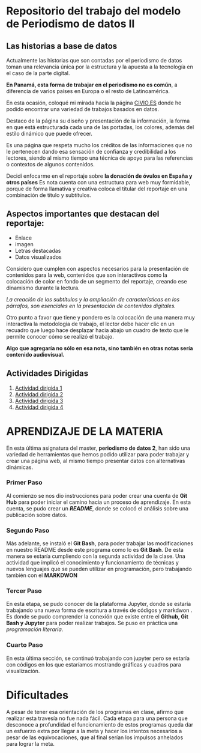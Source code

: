 
#  Repositorio del trabajo del modelo de Periodismo de datos II 

## Las historias a base de datos 

Actualmente las historias que son contadas por el periodismo de datos toman una relevancia única por la estructura y la apuesta a la tecnología en el caso de la parte digital.

**En Panamá, esta forma de trabajar en el periodismo no es común**, a diferencia de varios países en Europa o el resto de Latinoamérica. 

En esta ocasión, coloqué mi mirada hacia la página [CIVIO.ES](htps://civio.es/area/sanidad/) donde he podido encontrar una variedad de trabajos basados en datos.

Destaco de la página su diseño y presentación de la información, la forma en que está estructurada cada una de las portadas, los colores, además del estilo dinámico que puede ofrecer. 

Es una página que respeta mucho los créditos de las informaciones que no le pertenecen dando esa sensación de confianza y credibilidad a los lectores, siendo al mismo tiempo una técnica de apoyo para las referencias o contextos de algunos contenidos. 

Decidí enfocarme en el reportaje sobre  **la donación de óvulos en España  y otros países** Es nota cuenta con una estructura para web muy formidable, porque de forma llamativa y creativa coloca el titular del reportaje en una combinación de título y subtítulos. 

## Aspectos importantes que destacan del reportaje: 

- Enlace 
-  imagen 
-  Letras destacadas
-  Datos visualizados

Considero que cumplen con aspectos necesarios para la presentación de contenidos para la web, contenidos  que son interactivos como la colocación de color en fondo de un segmento del reportaje, creando ese dinamismo durante la lectura. 

*La creación de los subtítulos y la ampliación de características en los párrafos, son esenciales en la presentación de contenidos digitales.*

Otro punto a favor que tiene y pondero es la colocación de una manera muy interactiva la metodología de trabajo, el lector debe hacer clic en un recuadro que luego hace desplazar hacia abajo un cuadro de texto que le permite conocer cómo se realizó el trabajo.

**Algo que agregaría no sólo en esa nota, sino también en otras notas sería contenido audiovisual.**

## Actividades Dirigidas 

 1. [Actividad dirigida 1](ad1.md)
 2. [Actividad dirigida 2](ad2.md) 
 3. [Actividad dirigida 3](AD3.md)
 4. [Actividad dirigida 4](ad4.md)


# APRENDIZAJE  DE LA MATERIA 

 En esta última asignatura del master, **periodismo de datos 2**, han sido una variedad de herramientas que hemos podido utilizar para poder  trabajar y crear una página web, al mismo tiempo presentar datos con alternativas dinámicas. 

### Primer Paso 



Al comienzo se nos dio instrucciones para poder crear una cuenta de **Git Hub** para poder iniciar el camino hacia un proceso de aprendizaje. En esta cuenta, se pudo crear un _**README**_, donde se colocó el análisis sobre una publicación sobre datos.

### Segundo Paso 

Más adelante, se instaló el **Git Bash**, para poder trabajar las modificaciones en nuestro README desde este programa como lo es **Git Bash**.  De esta manera se estaría cumpliendo con la segunda actividad de la clase. 
Una actividad que implicó el conocimiento y funcionamiento de técnicas y nuevos lenguajes que se pueden utilizar en programación, pero trabajando también con el **MARKDWON**

### Tercer Paso 

En esta etapa, se pudo conocer de la plataforma Jupyter, donde se estaría trabajando una nueva forma de escritura a través de códigos y markdwon .  Es donde se pudo comprender la conexión que existe entre el **Github, Git Bash y Jupyter** para poder realizar trabajos. Se puso en práctica una _programación literaria_.   

### Cuarto Paso 

En esta última sección, se continuó trabajando con jupyter pero se estaría con códigos en los que estaríamos mostrando gráficas y cuadros para visualización. 

# Dificultades 

A pesar de tener esa orientación de los programas en clase, afirmo que realizar esta travesía no fue nada fácil. Cada etapa para una persona que desconoce a profundidad el funcionamiento de estos programas queda dar un esfuerzo extra por llegar a la meta y hacer los intentos necesarios a pesar de las equivocaciones, que al final serían los impulsos anhelados para lograr la meta. 

